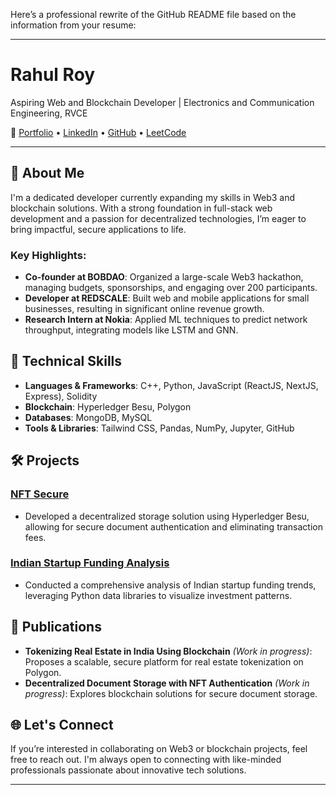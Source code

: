 Here’s a professional rewrite of the GitHub README file based on the information from your resume:

---

# Rahul Roy

Aspiring Web and Blockchain Developer | Electronics and Communication Engineering, RVCE

🔗 [Portfolio](https://websiteport-xi.vercel.app/) • [LinkedIn](https://www.linkedin.com/in/rahulrroyycontact/) • [GitHub](https://github.com/rahulRoy123-rvce) • [LeetCode](https://leetcode.com/u/royrahul_123/)

---

## 👋 About Me
I'm a dedicated developer currently expanding my skills in Web3 and blockchain solutions. With a strong foundation in full-stack web development and a passion for decentralized technologies, I’m eager to bring impactful, secure applications to life.

### Key Highlights:
- **Co-founder at BOBDAO**: Organized a large-scale Web3 hackathon, managing budgets, sponsorships, and engaging over 200 participants.
- **Developer at REDSCALE**: Built web and mobile applications for small businesses, resulting in significant online revenue growth.
- **Research Intern at Nokia**: Applied ML techniques to predict network throughput, integrating models like LSTM and GNN.

## 🚀 Technical Skills
- **Languages & Frameworks**: C++, Python, JavaScript (ReactJS, NextJS, Express), Solidity
- **Blockchain**: Hyperledger Besu, Polygon
- **Databases**: MongoDB, MySQL
- **Tools & Libraries**: Tailwind CSS, Pandas, NumPy, Jupyter, GitHub

## 🛠️ Projects
### [NFT Secure](https://github.com/rahulRoy123-rvce/NFT-Secure)
- Developed a decentralized storage solution using Hyperledger Besu, allowing for secure document authentication and eliminating transaction fees.

### [Indian Startup Funding Analysis](https://github.com/rahulRoy123-rvce/Startup-Funding-Analysis)
- Conducted a comprehensive analysis of Indian startup funding trends, leveraging Python data libraries to visualize investment patterns.

## 📝 Publications
- **Tokenizing Real Estate in India Using Blockchain** *(Work in progress)*: Proposes a scalable, secure platform for real estate tokenization on Polygon.
- **Decentralized Document Storage with NFT Authentication** *(Work in progress)*: Explores blockchain solutions for secure document storage.

## 🌐 Let's Connect
If you’re interested in collaborating on Web3 or blockchain projects, feel free to reach out. I'm always open to connecting with like-minded professionals passionate about innovative tech solutions.

---


